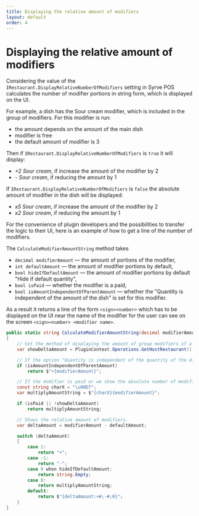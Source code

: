 ```yaml
---
title: Displaying the relative amount of modifiers
layout: default
order: 4
---
```


# Displaying the relative amount of modifiers

Considering the value of the `IRestaurant.DisplayRelativeNumberOfModifiers` setting in Syrve POS calculates the number of modifier portions in string form, which is displayed on the UI.

For example, a dish has the Sour cream modifier, which is included in the group of modifiers. For this modifier is run:
- the amount depends on the amount of the main dish
- modifier is free
- the default amount of modifier is 3

Then if `IRestaurant.DisplayRelativeNumberOfModifiers` is `true` it will display:
- _+2 Sour cream_, if increase the amount of the modifier by 2
- _- Sour cream_, if reducing the amount by 1

If `IRestaurant.DisplayRelativeNumberOfModifiers` is `false` the absolute amount of modifier in the dish will be displayed:
- _х5 Sour cream_, if increase the amount of the modifier by 2
- _х2 Sour cream_, if reducing the amount by 1

For the convenience of plugin developers and the possibilities to transfer the logic to their UI, here is an example of how to get a line of the number of modifiers.

The `CalculateModifierAmountString` method takes

- `decimal modifierAmount` — the amount of portions of the modifier,
- `int defaultAmount` — the amount of modifier portions by default,
- `bool hideIfDefaultAmount` — the amount of modifier portions by default "Hide if default quantity",
- `bool isPaid` — whether the modifier is a paid,
- `bool isAmountIndependentOfParentAmount` — whether the "Quantity is independent of the amount of the dish" is set for this modifier.

As a result it returns a line of the form `<sign><number>` which has to be displayed on the UI near the name of the modifier for the user can see on the screen `<sign><number> <modifier name>`.

```cs
public static string CalculateModifierAmountString(decimal modifierAmount, int defaultAmount, bool hideIfDefaultAmount, bool isPaid, bool isAmountIndependentOfParentAmount)
{
    // Set the method of displaying the amount of group modifiers of a dish.
    var showDeltaAmount = PluginContext.Operations.GetHostRestaurant().DisplayRelativeNumberOfModifiers;

    // If the option "Quantity is independent of the quantity of the dish" is enabled, we always write "+N".
    if (isAmountIndependentOfParentAmount)
        return $"+{modifierAmount}";

    // If the modifier is paid or we show the absolute number of modifiers, we write "×N".
    const string charX = "\u00D7";
    var multiplyAmountString = $"{charX}{modifierAmount}";

    if (isPaid || !showDeltaAmount)
        return multiplyAmountString;

    // Shows the relative amount of modifiers.
    var deltaAmount = modifierAmount - defaultAmount;

    switch (deltaAmount)
    {
        case 1:
            return "+";
        case -1:
            return "-";
        case 0 when hideIfDefaultAmount:
            return string.Empty;
        case 0:
            return multiplyAmountString;
        default:
            return $"{deltaAmount:+#;-#;0}";
    }
}
```